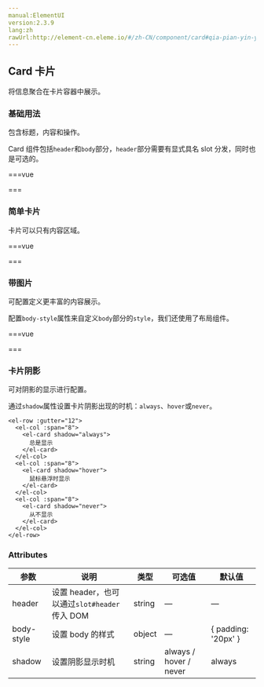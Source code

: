 ```yaml
---
manual:ElementUI
version:2.3.9
lang:zh
rawUrl:http://element-cn.eleme.io/#/zh-CN/component/card#qia-pian-yin-ying
---
```



## Card 卡片<a name="card-qia-pian"></a>


将信息聚合在卡片容器中展示。


### 基础用法<a name="ji-chu-yong-fa"></a>


包含标题，内容和操作。



Card 组件包括`header`和`body`部分，`header`部分需要有显式具名 slot 分发，同时也是可选的。




===vue
<template><div>
<el-card class="box-card">
  <div slot="header" class="clearfix">
    <span>卡片名称</span>
    <el-button style="float: right; padding: 3px 0" type="text">操作按钮</el-button>
  </div>
  <div v-for="o in 4" :key="o" class="text item">
    {{'列表内容 ' + o }}
  </div>
</el-card>
</div></template>




<style>
  .text {
    font-size: 14px;
  }

  .item {
    margin-bottom: 18px;
  }

  .clearfix:before,
  .clearfix:after {
    display: table;
    content: "";
  }
  .clearfix:after {
    clear: both
  }

  .box-card {
    width: 480px;
  }
</style>
===






### 简单卡片<a name="jian-dan-qia-pian"></a>


卡片可以只有内容区域。



===vue
<template><div>
<el-card class="box-card">
  <div v-for="o in 4" :key="o" class="text item">
    {{'列表内容 ' + o }}
  </div>
</el-card>
</div></template>




<style>
  .text {
    font-size: 14px;
  }

  .item {
    padding: 18px 0;
  }

  .box-card {
    width: 480px;
  }
</style>
===






### 带图片<a name="dai-tu-pian"></a>


可配置定义更丰富的内容展示。



配置`body-style`属性来自定义`body`部分的`style`，我们还使用了布局组件。




===vue
<template><div>
<el-row>
  <el-col :span="8" v-for="(o, index) in 2" :key="o" :offset="index > 0 ? 2 : 0">
    <el-card :body-style="{ padding: '0px' }">
      <img src="~examples/assets/images/hamburger.png" class="image">
      <div style="padding: 14px;">
        <span>好吃的汉堡</span>
        <div class="bottom clearfix">
          <time class="time">{{ currentDate }}</time>
          <el-button type="text" class="button">操作按钮</el-button>
        </div>
      </div>
    </el-card>
  </el-col>
</el-row>
</div></template>


<script>
module.exports =  {
  data() {
    return {
      currentDate: new Date()
    };
  }
}
</script>

<style>
  .time {
    font-size: 13px;
    color: #999;
  }
  
  .bottom {
    margin-top: 13px;
    line-height: 12px;
  }

  .button {
    padding: 0;
    float: right;
  }

  .image {
    width: 100%;
    display: block;
  }

  .clearfix:before,
  .clearfix:after {
      display: table;
      content: "";
  }
  
  .clearfix:after {
      clear: both
  }
</style>
===






### 卡片阴影<a name="qia-pian-yin-ying"></a>


可对阴影的显示进行配置。



通过`shadow`属性设置卡片阴影出现的时机：`always`、`hover`或`never`。



```
<el-row :gutter="12">
  <el-col :span="8">
    <el-card shadow="always">
      总是显示
    </el-card>
  </el-col>
  <el-col :span="8">
    <el-card shadow="hover">
      鼠标悬浮时显示
    </el-card>
  </el-col>
  <el-col :span="8">
    <el-card shadow="never">
      从不显示
    </el-card>
  </el-col>
</el-row>

```




### Attributes<a name="attributes"></a>
参数 | 说明 | 类型 | 可选值 | 默认值 
 ---  |  ---  |  ---  |  ---  |  ---  | 
header | 设置 header，也可以通过`slot#header`传入 DOM | string | — | — 
body-style | 设置 body 的样式 | object | — | { padding: &#39;20px&#39; } 
shadow | 设置阴影显示时机 | string | always / hover / never | always 

